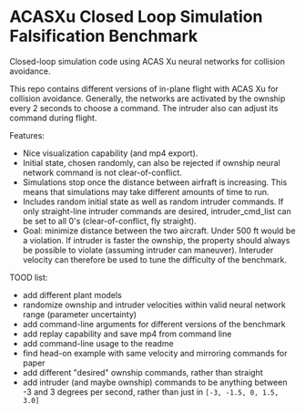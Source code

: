 # ACASXu Closed Loop Simulation Falsification Benchmark
Closed-loop simulation code using ACAS Xu neural networks for collision avoidance.

This repo contains different versions of in-plane flight with ACAS Xu for collision avoidance. Generally, the networks are activated by the ownship every 2 seconds to choose a command. The intruder also can adjust its command during flight.

Features:

* Nice visualization capability (and mp4 export).
* Initial state, chosen randomly, can also be rejected if ownship neural network command is not clear-of-conflict.
* Simulations stop once the distance between airfraft is increasing. This means that simulations may take different amounts of time to run.
* Includes random initial state as well as random intruder commands. If only straight-line intruder commands are desired, intruder_cmd_list can be set to all 0's (clear-of-conflict, fly straight).
* Goal: minimize distance between the two aircraft. Under 500 ft would be a violation. If intruder is faster the ownship, the property should always be possible to violate (assuming intruder can maneuver). Interuder velocity can therefore be used to tune the difficulty of the benchmark.

TOOD list:
* add different plant models
* randomize ownship and intruder velocities within valid neural network range (parameter uncertainty)
* add command-line arguments for different versions of the benchmark
* add replay capability and save mp4 from command line
* add command-line usage to the readme
* find head-on example with same velocity and mirroring commands for paper
* add different "desired" ownship commands, rather than straight
* add intruder (and maybe ownship) commands to be anything between -3 and 3 degrees per second, rather than just in `[-3, -1.5, 0, 1.5, 3.0]`
